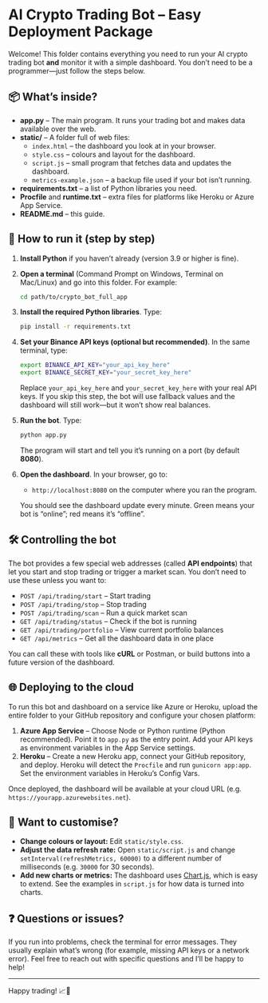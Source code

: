 # AI Crypto Trading Bot – Easy Deployment Package

Welcome!  This folder contains everything you need to run your AI crypto trading bot **and** monitor it with a simple dashboard.  You don’t need to be a programmer—just follow the steps below.

## 📦 What’s inside?

- **app.py** – The main program.  It runs your trading bot and makes data available over the web.
- **static/** – A folder full of web files:
  - `index.html` – the dashboard you look at in your browser.
  - `style.css` – colours and layout for the dashboard.
  - `script.js` – small program that fetches data and updates the dashboard.
  - `metrics-example.json` – a backup file used if your bot isn’t running.
- **requirements.txt** – a list of Python libraries you need.
- **Procfile** and **runtime.txt** – extra files for platforms like Heroku or Azure App Service.
- **README.md** – this guide.

## 🚀 How to run it (step by step)

1. **Install Python** if you haven’t already (version 3.9 or higher is fine).

2. **Open a terminal** (Command Prompt on Windows, Terminal on Mac/Linux) and go into this folder.  For example:

   ```bash
   cd path/to/crypto_bot_full_app
   ```

3. **Install the required Python libraries**.  Type:

   ```bash
   pip install -r requirements.txt
   ```

4. **Set your Binance API keys (optional but recommended)**.  In the same terminal, type:

   ```bash
   export BINANCE_API_KEY="your_api_key_here"
   export BINANCE_SECRET_KEY="your_secret_key_here"
   ```

   Replace `your_api_key_here` and `your_secret_key_here` with your real API keys.  If you skip this step, the bot will use fallback values and the dashboard will still work—but it won’t show real balances.

5. **Run the bot**.  Type:

   ```bash
   python app.py
   ```

   The program will start and tell you it’s running on a port (by default **8080**).

6. **Open the dashboard**.  In your browser, go to:

   - `http://localhost:8080` on the computer where you ran the program.

   You should see the dashboard update every minute.  Green means your bot is “online”; red means it’s “offline”.

## 🛠 Controlling the bot

The bot provides a few special web addresses (called **API endpoints**) that let you start and stop trading or trigger a market scan.  You don’t need to use these unless you want to:

- `POST /api/trading/start` – Start trading
- `POST /api/trading/stop` – Stop trading
- `POST /api/trading/scan` – Run a quick market scan
- `GET /api/trading/status` – Check if the bot is running
- `GET /api/trading/portfolio` – View current portfolio balances
- `GET /api/metrics` – Get all the dashboard data in one place

You can call these with tools like **cURL** or Postman, or build buttons into a future version of the dashboard.

## 🌐 Deploying to the cloud

To run this bot and dashboard on a service like Azure or Heroku, upload the entire folder to your GitHub repository and configure your chosen platform:

1. **Azure App Service** – Choose Node or Python runtime (Python recommended).  Point it to `app.py` as the entry point.  Add your API keys as environment variables in the App Service settings.
2. **Heroku** – Create a new Heroku app, connect your GitHub repository, and deploy.  Heroku will detect the `Procfile` and run `gunicorn app:app`.  Set the environment variables in Heroku’s Config Vars.

Once deployed, the dashboard will be available at your cloud URL (e.g. `https://yourapp.azurewebsites.net`).

## 🔧 Want to customise?

- **Change colours or layout:** Edit `static/style.css`.
- **Adjust the data refresh rate:** Open `static/script.js` and change `setInterval(refreshMetrics, 60000)` to a different number of milliseconds (e.g. `30000` for 30 seconds).
- **Add new charts or metrics:** The dashboard uses [Chart.js](https://www.chartjs.org/), which is easy to extend.  See the examples in `script.js` for how data is turned into charts.

## ❓ Questions or issues?

If you run into problems, check the terminal for error messages.  They usually explain what’s wrong (for example, missing API keys or a network error).  Feel free to reach out with specific questions and I’ll be happy to help!

---

Happy trading!  📈🚀